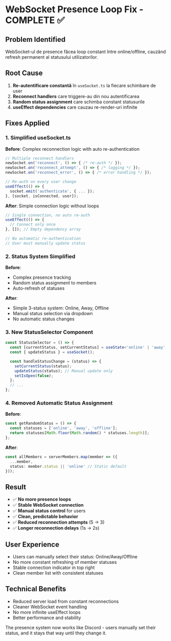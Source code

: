 # WebSocket Presence Loop Fix - COMPLETE ✅

## Problem Identified
WebSocket-ul de presence făcea loop constant între online/offline, cauzând refresh permanent al statusului utilizatorilor.

## Root Cause
1. **Re-autentificare constantă** în `useSocket.ts` la fiecare schimbare de user
2. **Reconnect handlers** care triggere-au din nou autentificarea
3. **Random status assignment** care schimba constant statusurile
4. **useEffect dependencies** care cauzau re-render-uri infinite

## Fixes Applied

### 1. Simplified useSocket.ts
**Before**: Complex reconnection logic with auto re-authentication
```typescript
// Multiple reconnect handlers
newSocket.on('reconnect', () => { /* re-auth */ });
newSocket.on('reconnect_attempt', () => { /* logging */ });
newSocket.on('reconnect_error', () => { /* error handling */ });

// Re-auth on every user change
useEffect(() => {
  socket.emit('authenticate', { ... });
}, [socket, isConnected, user]);
```

**After**: Simple connection logic without loops
```typescript
// Single connection, no auto re-auth
useEffect(() => {
  // Connect only once
}, []); // Empty dependency array

// No automatic re-authentication
// User must manually update status
```

### 2. Status System Simplified
**Before**: 
- Complex presence tracking
- Random status assignment to members
- Auto-refresh of statuses

**After**:
- Simple 3-status system: Online, Away, Offline
- Manual status selection via dropdown
- No automatic status changes

### 3. New StatusSelector Component
```typescript
const StatusSelector = () => {
  const [currentStatus, setCurrentStatus] = useState<'online' | 'away' | 'offline'>('online');
  const { updateStatus } = useSocket();

  const handleStatusChange = (status) => {
    setCurrentStatus(status);
    updateStatus(status); // Manual update only
    setIsOpen(false);
  };
  // ...
};
```

### 4. Removed Automatic Status Assignment
**Before**:
```typescript
const getRandomStatus = () => {
  const statuses = ['online', 'away', 'offline'];
  return statuses[Math.floor(Math.random() * statuses.length)];
};
```

**After**:
```typescript
const allMembers = serverMembers.map(member => ({
  ...member,
  status: member.status || 'online' // Static default
}));
```

## Result
- ✅ **No more presence loops**
- ✅ **Stable WebSocket connection**
- ✅ **Manual status control** for users
- ✅ **Clean, predictable behavior**
- ✅ **Reduced reconnection attempts** (5 → 3)
- ✅ **Longer reconnection delays** (1s → 2s)

## User Experience
- Users can manually select their status: Online/Away/Offline
- No more constant refreshing of member statuses
- Stable connection indicator in top right
- Clean member list with consistent statuses

## Technical Benefits
- Reduced server load from constant reconnections
- Cleaner WebSocket event handling
- No more infinite useEffect loops
- Better performance and stability

The presence system now works like Discord - users manually set their status, and it stays that way until they change it.
